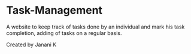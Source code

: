 # Task-Management

A website to keep track of tasks done by an individual and mark his task completion, adding of tasks on a regular  basis.

Created by Janani K

